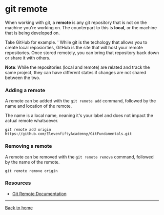 # git remote

When working with git, a **remote** is any git repository that is not on the machine you're working on. The counterpart to this is **local**, or the machine that is being developed on.

Take GitHub for example. '
While git is the techology that allows you to create local reposiorties, GitHub is the site that will host your remote repositories. Once stored remotely, you can bring that repository back down or share it with others.

**Note**: While the repositories (local and remote) are related and track the same project, they can have different states if changes are not shared between the two.

### Adding a remote

A remote can be added with the `git remote add` command, followed by the name and location of the remote.

The name is a local name, neaning it's your label and does not impact the actual remote whatsoever.
```
git remote add origin https://github.com/ElevenfiftyAcademny/GitFundamentals.git
```

### Removing a remote

A remote can be removed with the `git remote remove` command, followed by the name of the remote.
```
git remote remove origin
```

### Resources

- [Git Remote Documentation](https://git-scm.com/docs/git-remote)
---
[Back to home](..README.md)
